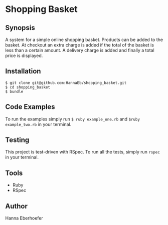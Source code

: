 Shopping Basket
===============

Synopsis
--------
A system for a simple online shopping basket. Products can be added to the basket. At checkout an extra charge is added if the total of the basket is less than a certain amount. A delivery charge is added and finally a total price is displayed.

Installation
------------
```
$ git clone git@github.com:HannaEb/shopping_basket.git
$ cd shopping_basket
$ bundle
```

Code Examples
-------------
To run the examples simply run `$ ruby example_one.rb` and `$ruby example_two.rb` in your terminal.

Testing
-------
This project is test-driven with RSpec. To run all the tests, simply run `rspec` in your terminal.

Tools
-----
* Ruby
* RSpec

Author
------
Hanna Eberhoefer
